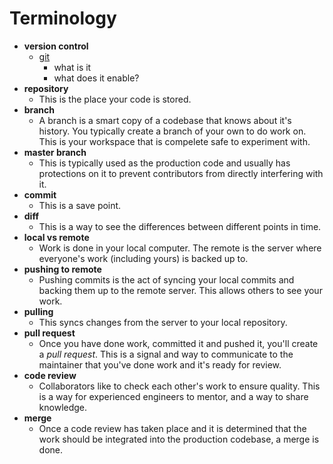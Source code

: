 # Terminology

- **version control**
    + [git](https://git-scm.com/book/en/v2/Getting-Started-Git-Basics)
        * what is it
        * what does it enable?
- **repository**
    + This is the place your code is stored.
- **branch**
    + A branch is a smart copy of a codebase that knows about it's history. You typically create a branch of your own to do work on. This is your workspace that is compelete safe to experiment with.
- **master branch**
    + This is typically used as the production code and usually has protections on it to prevent contributors from directly interfering with it.
- **commit**
    + This is a save point.
- **diff**
    + This is a way to see the differences between different points in time.
- **local vs remote**
    + Work is done in your local computer. The remote is the server where everyone's work (including yours) is backed up to.
- **pushing to remote**
    + Pushing commits is the act of syncing your local commits and backing them up to the remote server. This allows others to see your work.
- **pulling**
    + This syncs changes from the server to your local repository.
- **pull request**
    + Once you have done work, committed it and pushed it, you'll create a *pull request*. This is a signal and way to communicate to the maintainer that you've done work and it's ready for review.
- **code review**
    + Collaborators like to check each other's work to ensure quality. This is a way for experienced engineers to mentor, and a way to share knowledge.
- **merge**
    + Once a code review has taken place and it is determined that the work should be integrated into the production codebase, a merge is done.
